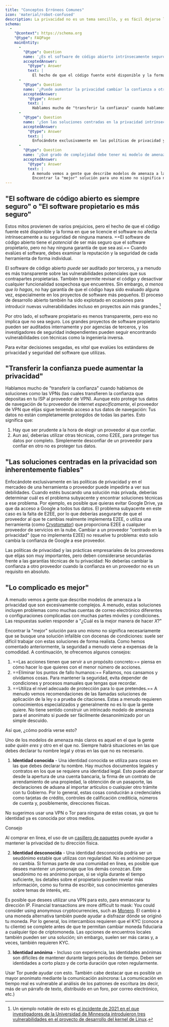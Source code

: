 ```yaml
---
title: "Conceptos Erróneos Comunes"
icon: 'material/robot-confused'
description: La privacidad no es un tema sencillo, y es fácil dejarse llevar por afirmaciones de marketing y otras desinformaciones.
schema:
  - 
    "@context": https://schema.org
    "@type": FAQPage
    mainEntity:
      - 
        "@type": Question
        name: '¿Es el software de código abierto intrínsecamente seguro?'
        acceptedAnswer:
          "@type": Answer
          text: |
            El hecho de que el código fuente esté disponible y la forma en que se licencia el software no afecta intrínsecamente a su seguridad en modo alguno. El software de código abierto tiene el potencial de ser más seguro que el software propietario, pero no hay absolutamente ninguna garantía de que así sea. Cuando evalúes software, debes fijarte en la reputación y seguridad de cada herramienta de forma individual.
      - 
        "@type": Question
        name: '¿Puede aumentar la privacidad cambiar la confianza a otro proveedor?'
        acceptedAnswer:
          "@type": Answer
          text: |
            Hablamos mucho de "transferir la confianza" cuando hablamos de soluciones como las VPNs (las cuales transfieren la confianza que depositas en tu ISP al proveedor de VPN). Aunque esto protege tus datos de navegación de tu proveedor de internet específicamente, el proveedor de VPN que elijas sigue teniendo acceso a tus datos de navegación: Tus datos no están completamente protegidos de todas las partes.
      - 
        "@type": Question
        name: '¿Son las soluciones centradas en la privacidad intrínsecamente fiables?'
        acceptedAnswer:
          "@type": Answer
          text: |
            Enfocándote exclusivamente en las políticas de privacidad y en el mercadeo de una herramienta o proveedor puede impedirte a ver sus debilidades. Cuando estés buscando una solución más privada, deberías determinar cuál es el problema subyacente y encontrar soluciones técnicas a ese problema. Por ejemplo, es posible que quieras evitar Google Drive, ya que da acceso a Google a todos tus datos. El problema subyacente en este caso es la falta de E2EE, por lo que deberías asegurarte de que el proveedor al que te cambias realmente implementa E2EE, o utiliza una herramienta (como Cryptomator) que proporciona E2EE a cualquier proveedor de servicios en la nube. Cambiar a un proveedor "centrado en la privacidad" (que no implementa E2EE) no resuelve tu problema: esto solo cambia la confianza de Google a ese proveedor.
      - 
        "@type": Question
        name: '¿Qué grado de complejidad debe tener mi modelo de amenazas?'
        acceptedAnswer:
          "@type": Answer
          text: |
            A menudo vemos a gente que describe modelos de amenaza a la privacidad que son excesivamente complejos. A menudo, estas soluciones incluyen problemas como muchas cuentas de correo electrónico diferentes o configuraciones complicadas con muchas partes móviles y condiciones. Las respuestas suelen responder a "¿Cuál es la mejor manera de hacer X?"
            Encontrar la "mejor" solución para uno mismo no significa necesariamente que se busque una solución infalible con docenas de condiciones: suele ser difícil trabajar con estas soluciones de forma realista. Como hemos comentado anteriormente, la seguridad a menudo viene a expensas de la comodidad.
---
```


## "El software de código abierto es siempre seguro" o "El software propietario es más seguro"

Estos mitos provienen de varios prejuicios, pero el hecho de que el código fuente esté disponible y la forma en que se licencie el software no afecta intrínsecamente a su seguridad de ninguna manera. ==El software de código abierto tiene el *potencial* de ser más seguro que el software propietario, pero no hay ninguna garantía de que sea así.== Cuando evalúes el software, debes examinar la reputación y la seguridad de cada herramienta de forma individual.

El software de código abierto *puede* ser auditado por terceros, y a menudo es más transparente sobre las vulnerabilidades potenciales que sus contrapartes propietarias. También te permite revisar el código y desactivar cualquier funcionalidad sospechosa que encuentres. Sin embargo, *a menos que lo hagas*, no hay garantía de que el código haya sido evaluado alguna vez, especialmente en los proyectos de software más pequeños. El proceso de desarrollo abierto también ha sido explotado en ocasiones para introducir nuevas vulnerabilidades incluso en proyectos aún más grandes.[^1]

Por otro lado, el software propietario es menos transparente, pero eso no implica que no sea seguro. Los grandes proyectos de software propietario pueden ser auditados internamente y por agencias de terceros, y los investigadores de seguridad independientes pueden seguir encontrando vulnerabilidades con técnicas como la ingeniería inversa.

Para evitar decisiones sesgadas, es *vital* que evalúes los estándares de privacidad y seguridad del software que utilizas.

## "Transferir la confianza puede aumentar la privacidad"

Hablamos mucho de "transferir la confianza" cuando hablamos de soluciones como las VPNs (las cuales transfieren la confianza que depositas en tu ISP al proveedor de VPN). Aunque esto protege tus datos de navegación de tu proveedor de internet *específicamente*, el proveedor de VPN que elijas sigue teniendo acceso a tus datos de navegación: Tus datos no están completamente protegidos de todas las partes. Esto significa que:

1. Hay que ser prudente a la hora de elegir un proveedor al que confiar.
2. Aun así, deberías utilizar otras técnicas, como E2EE, para proteger tus datos por completo. Simplemente desconfiar de un proveedor para confiar en otro no es proteger tus datos.

## "Las soluciones centradas en la privacidad son inherentemente fiables"

Enfocándote exclusivamente en las políticas de privacidad y en el mercadeo de una herramienta o proveedor puede impedirte a ver sus debilidades. Cuando estés buscando una solución más privada, deberías determinar cuál es el problema subyacente y encontrar soluciones técnicas a ese problema. Por ejemplo, es posible que quieras evitar Google Drive, ya que da acceso a Google a todos tus datos. El problema subyacente en este caso es la falta de E2EE, por lo que deberías asegurarte de que el proveedor al que te cambias realmente implementa E2EE, o utiliza una herramienta (como [Cryptomator](../encryption.md#cryptomator-cloud)) que proporciona E2EE a cualquier proveedor de servicios en la nube. Cambiar a un proveedor "centrado en la privacidad" (que no implementa E2EE) no resuelve tu problema: esto solo cambia la confianza de Google a ese proveedor.

Las políticas de privacidad y las prácticas empresariales de los proveedores que elijas son muy importantes, pero deben considerarse secundarias frente a las garantías técnicas de tu privacidad: No deberías cambiar la confianza a otro proveedor cuando la confianza en un proveedor no es un requisito en absoluto.

## "Lo complicado es mejor"

A menudo vemos a gente que describe modelos de amenaza a la privacidad que son excesivamente complejos. A menudo, estas soluciones incluyen problemas como muchas cuentas de correo electrónico diferentes o configuraciones complicadas con muchas partes móviles y condiciones. Las respuestas suelen responder a "¿Cuál es la mejor manera de hacer *X*?"

Encontrar la "mejor" solución para uno mismo no significa necesariamente que se busque una solución infalible con docenas de condiciones: suele ser difícil trabajar con estas soluciones de forma realista. Como hemos comentado anteriormente, la seguridad a menudo viene a expensas de la comodidad. A continuación, te ofrecemos algunos consejos:

1. ==Las acciones tienen que servir a un propósito concreto:== piensa en cómo hacer lo que quieres con el menor número de acciones.
2. ==Eliminar los puntos de fallo humanos:== Fallamos, nos cansamos y olvidamos cosas. Para mantener la seguridad, evita depender de condiciones y procesos manuales que tengas que recordar.
3. ==Utiliza el nivel adecuado de protección para lo que pretendes.== A menudo vemos recomendaciones de las llamadas soluciones de aplicación de la ley o a prueba de citaciones. Estas a menudo requieren conocimientos especializados y generalmente no es lo que la gente quiere. No tiene sentido construir un intrincado modelo de amenaza para el anonimato si puede ser fácilmente desanonimizado por un simple descuido.

Así que, ¿cómo podría verse esto?

Uno de los modelos de amenaza más claros es aquel en el que la gente *sabe quién eres* y otro en el que no. Siempre habrá situaciones en las que debes declarar tu nombre legal y otras en las que no es necesario.

1. **Identidad conocida** - Una identidad conocida se utiliza para cosas en las que debes declarar tu nombre. Hay muchos documentos legales y contratos en los que se requiere una identidad legal. Esto puede abarcar desde la apertura de una cuenta bancaria, la firma de un contrato de arrendamiento de una propiedad, la obtención de un pasaporte, las declaraciones de aduana al importar artículos o cualquier otro trámite con tu Gobierno. Por lo general, estas cosas conducirán a credenciales como tarjetas de crédito, controles de calificación crediticia, números de cuenta y, posiblemente, direcciones físicas.

No sugerimos usar una VPN o Tor para ninguna de estas cosas, ya que tu identidad ya es conocida por otros medios.

<div class="admonition tip" markdown>
<p class="admonition-title">Consejo</p>

Al comprar en línea, el uso de un [casillero de paquetes](https://en.wikipedia.org/wiki/Parcel_locker) puede ayudar a mantener la privacidad de tu dirección física.

</div>

2. **Identidad desconocida** - Una identidad desconocida podría ser un seudónimo estable que utilizas con regularidad. No es anónimo porque no cambia. Si formas parte de una comunidad en línea, es posible que desees mantener un personaje que los demás conozcan. Este seudónimo no es anónimo porque, si se vigila durante el tiempo suficiente, los detalles sobre el propietario pueden revelar más información, como su forma de escribir, sus conocimientos generales sobre temas de interés, etc.

Es posible que desees utilizar una VPN para esto, para enmascarar tu dirección IP. Financial transactions are more difficult to mask: You could consider using anonymous cryptocurrencies, such as [Monero](https://getmonero.org). El cambio a una moneda alternativa también puede ayudar a disfrazar dónde se originó tu moneda. Por lo general, los intercambios requieren que el KYC (conoce a tu cliente) se complete antes de que te permitan cambiar moneda fiduciaria a cualquier tipo de criptomoneda. Las opciones de encuentros locales también pueden ser una solución; sin embargo, suelen ser más caras y, a veces, también requieren KYC.

3. **Identidad anónima** - Incluso con experiencia, las identidades anónimas son difíciles de mantener durante largos periodos de tiempo. Deben ser identidades a corto plazo y de corta duración que roten regularmente.

Usar Tor puede ayudar con esto. También cabe destacar que es posible un mayor anonimato mediante la comunicación asíncrona: La comunicación en tiempo real es vulnerable al análisis de los patrones de escritura (es decir, más de un párrafo de texto, distribuido en un foro, por correo electrónico, etc.)

[^1]: Un ejemplo notable de esto es [el incidente de 2021 en el que investigadores de la Universidad de Minnesota introdujeron tres vulnerabilidades en el proyecto de desarrollo del kernel de Linux](https://cse.umn.edu/cs/linux-incident).
